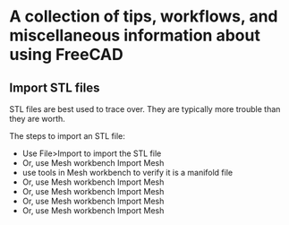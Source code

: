 # A collection of tips, workflows, and miscellaneous information about using FreeCAD



## Import STL files
STL files are best used to trace over. They are typically more trouble than they are worth.

The steps to import an STL file:
<ul>
  <li>Use File>Import to import the STL file</li>
  <li>Or, use Mesh workbench Import Mesh</li>
  <li>use tools in Mesh workbench to verify it is a manifold file</li>
  <li>Or, use Mesh workbench Import Mesh</li>
  <li>Or, use Mesh workbench Import Mesh</li>
  <li>Or, use Mesh workbench Import Mesh</li>
  <li>Or, use Mesh workbench Import Mesh</li>
</ul>



